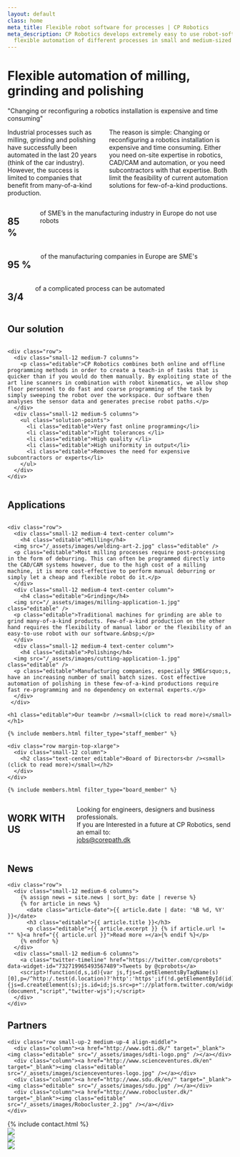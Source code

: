 ```yaml
---
layout: default
class: home
meta_title: Flexible robot software for processes | CP Robotics
meta_description: CP Robotics develops extremely easy to use robot-software that enables
  flexible automation of different processes in small and medium-sized enterprises.
---
```


<div class="content-wrapper">

  <div class="container">
    <h1 class="editable">Flexible automation of milling, grinding and polishing</h1>
  </div>

  <div class="visibleNearby">
    <div id="marquee-slider" class="royalSlider rsDefault">
      <a class="rsImg" href="/_assets/images/slider/Industrial-Grinding.jpg"></a>
      <a class="rsImg" href="/_assets/images/slider/Industrial-Polishing.jpg"></a>
      <a class="rsImg" href="/_assets/images/slider/photofunia-1463956409.jpg"></a>
      <a class="rsImg" href="/_assets/images/slider/photofunia-1463996971.jpg"></a>
      <a class="rsImg" href="/_assets/images/slider/photofunia-1463997021.jpg"></a>
      <a class="rsImg" href="/_assets/images/slider/PhotoFunia-1463997114.jpg"></a>
    </div>
  </div>

  <section class="section-default the-problem">
    <div class="row">
      <div class="small-12 medium-5 columns">
        <quote>"Changing or reconfiguring a robotics installation is expensive and time consuming"</quote>
      </div>
      <div class="small-12 medium-7 columns editable"><p>Industrial processes such as milling, grinding and polishing have successfully been automated in the last 20 years (think of the car industry). However, the success is limited to companies that benefit from many-of-a-kind production.&nbsp;</p><p>The reason is simple: Changing or reconfiguring a robotics installation is expensive and time consuming. Either you need on-site expertise in robotics, CAD/CAM and automation, or you need subcontractors with that expertise. Both limit the feasibility of current automation solutions for few-of-a-kind productions.</p></div>
    </div>
  </section>

  <section class="section-default section-primary">
    <div class="row">
      <div class="small-12 medium-4 columns text-center figure-one editable"><h2>85 %</h2><p>of SME&rsquo;s in the manufacturing industry in Europe do not use robots</p></div>
      <div class="small-12 medium-4 columns text-center figure-two editable"><h2>95 %</h2><p>of the manufacturing companies in Europe are SME's</p></div>
      <div class="small-12 medium-4 columns text-center figure-three editable"><h2>3/4&nbsp;</h2><p>of a complicated process can be automated&nbsp;</p></div>
    </div>
  </section>

  <section class="section-default">
    <div class="row">
      <div class="small-12 column">
        <h1 class="editable">Our solution</h1>
      </div>
    </div>

    <div class="row">
      <div class="small-12 medium-7 columns">
        <p class="editable">CP Robotics combines both online and offline programming methods in order to create a teach-in of tasks that is quicker than if you would do them manually. By exploiting state of the art line scanners in combination with robot kinematics, we allow shop floor personnel to do fast and coarse programming of the task by simply sweeping the robot over the workspace. Our software then analyses the sensor data and generates precise robot paths.</p>
      </div>
      <div class="small-12 medium-5 columns">
        <ul class="solution-points">
          <li class="editable">Very fast online programming</li>
          <li class="editable">Tight tolerances </li>
          <li class="editable">High quality </li>
          <li class="editable">High uniformity in output</li>
          <li class="editable">Removes the need for expensive subcontractors or experts</li>
        </ul>
      </div>
    </div>

  </section>

  <section class="section-default">
    <div class="row">
      <div class="small-12 column">
        <h1 class="editable">Applications</h1>
      </div>
    </div>

    <div class="row">
      <div class="small-12 medium-4 text-center column">
        <h4 class="editable">Milling</h4>
  	  <img src="/_assets/images/welding-art-2.jpg" class="editable" />
  	  <p class="editable">Most milling processes require post-processing in the form of deburring. This can often be programmed directly into the CAD/CAM systems however, due to the high cost of a milling machine, it is more cost-effective to perform manual deburring or simply let a cheap and flexible robot do it.</p>
      </div>
      <div class="small-12 medium-4 text-center column">
        <h4 class="editable">Grinding</h4>
  	  <img src="/_assets/images/milling-application-1.jpg" class="editable" />
  	  <p class="editable">Traditional machines for grinding are able to grind many-of-a-kind products. Few-of-a-kind production on the other hand requires the flexibility of manual labor or the flexibility of an easy-to-use robot with our software.&nbsp;</p>
  	  </div>
      <div class="small-12 medium-4 text-center column">
        <h4 class="editable">Polishing</h4>
  	  <img src="/_assets/images/cutting-application-1.jpg" class="editable" />
  	  <p class="editable">Manufacturing companies, especially SME&rsquo;s, have an increasing number of small batch sizes. Cost effective automation of polishing in these few-of-a-kind productions require fast re-programming and no dependency on external experts.</p>
  	  </div>
     </div>

  </section>


  <section class="section-default">

    <h1 class="editable">Our team<br /><small>(click to read more)</small></h1>

    {% include members.html filter_type="staff_member" %}

    <div class="row margin-top-xlarge">
      <div class="small-12 column">
        <h2 class="text-center editable">Board of Directors<br /><small>(click to read more)</small></h2>
      </div>
    </div>

    {% include members.html filter_type="board_member" %}

  </section>

  <section class="section-default section-primary">
    <div class="row">
      <div class="small-12 columns text-center">
        <h1 class="margin-none editable">WORK WITH US</h1>
        <p class="editable">Looking for engineers, designers and business professionals.<br />If you are Interested in a future at CP Robotics, send an email to:<br /><a data-email-protector="jobs|corepath.dk" href="mailto:jobs@corepath.dk">jobs@corepath.dk</a></p>
      </div>
    </div>
  </section>

  <section class="section-default">
    <h1 class="editable">News</h1>

    <div class="row">
      <div class="small-12 medium-6 columns">
        {% assign news = site.news | sort_by: date | reverse %}
        {% for article in news %}
          <date class="article-date">{{ article.date | date: '%B %d, %Y' }}</date>
      	  <h3 class="editable">{{ article.title }}</h3>
          <p class="editable">{{ article.excerpt }} {% if article.url != "" %}<a href="{{ article.url }}">Read more »</a>{% endif %}</p>
        {% endfor %}
      </div>
      <div class="small-12 medium-6 columns">
        <a class="twitter-timeline" href="https://twitter.com/cprobots" data-widget-id="732719965493567489">Tweets by @cprobots</a>
        <script>!function(d,s,id){var js,fjs=d.getElementsByTagName(s)[0],p=/^http:/.test(d.location)?'http':'https';if(!d.getElementById(id)){js=d.createElement(s);js.id=id;js.src=p+"://platform.twitter.com/widgets.js";fjs.parentNode.insertBefore(js,fjs);}}(document,"script","twitter-wjs");</script>
      </div>
    </div>
  </section>

  <section class="section-default">
    <h1 class="editable">Partners</h1>

    <div class="row small-up-2 medium-up-4 align-middle">
      <div class="column"><a href="http://www.sdti.dk/" target="_blank"><img class="editable" src="/_assets/images/sdti-logo.png" /></a></div>
      <div class="column"><a href="http://www.scienceventures.dk/en" target="_blank"><img class="editable" src="/_assets/images/scienceventures-logo.jpg" /></a></div>
      <div class="column"><a href="http://www.sdu.dk/en/" target="_blank"><img class="editable" src="/_assets/images/sdu.jpg" /></a></div>
      <div class="column"><a href="http://www.robocluster.dk/" target="_blank"><img class="editable" src="/_assets/images/Robocluster_2.jpg" /></a></div>
    </div>
  </section>

  <section class="section-default section-primary section-contact">
    {% include contact.html %}
  </section>

</div>


<div class="logo-exploded-wrapper show-for-large">
  <div class="logo-exploded">
    <div class="logo-half-left"><img src="/_assets/images/cp-logo-half-left.png" /></div>
    <div class="logo-half-right"><img src="/_assets/images/cp-logo-half-right.png" /></div>
    <div class="logo-text"><img src="/_assets/images/cp-logo-text.png" /></div>
  </div>
</div>
